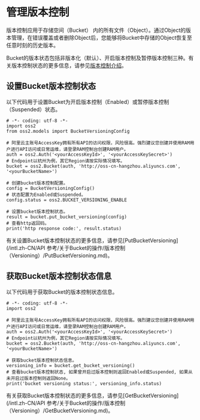 # 管理版本控制

版本控制应用于存储空间（Bucket） 内的所有文件（Object）。通过Object的版本管理，在错误覆盖或者删除Object后，您能够将Bucket中存储的Object恢复至任意时刻的历史版本。

Bucket的版本状态包括非版本化（默认）、开启版本控制及暂停版本控制三种。有关版本控制状态的更多信息，请参见[版本控制介绍](/intl.zh-CN/开发指南/数据安全/版本控制/版本控制介绍.md)。

## 设置Bucket版本控制状态

以下代码用于设置Bucket为开启版本控制（Enabled）或暂停版本控制（Suspended）状态。

```
# -*- coding: utf-8 -*-
import oss2
from oss2.models import BucketVersioningConfig

# 阿里云主账号AccessKey拥有所有API的访问权限，风险很高。强烈建议您创建并使用RAM用户进行API访问或日常运维，请登录RAM控制台创建RAM用户。
auth = oss2.Auth('<yourAccessKeyId>', '<yourAccessKeySecret>')
# Endpoint以杭州为例，其它Region请按实际情况填写。
bucket = oss2.Bucket(auth, 'http://oss-cn-hangzhou.aliyuncs.com', '<yourBucketName>')

# 创建bucket版本控制配置。
config = BucketVersioningConfig()
# 状态配置为Enabled或Suspended。
config.status = oss2.BUCKET_VERSIONING_ENABLE

# 设置bucket版本控制状态。
result = bucket.put_bucket_versioning(config)
# 查看http返回码。
print('http response code:', result.status)
```

有关设置Bucket版本控制状态的更多信息，请参见[PutBucketVersioning](/intl.zh-CN/API 参考/关于Bucket的操作/版本控制（Versioning）/PutBucketVersioning.md)。

## 获取Bucket版本控制状态信息

以下代码用于获取Bucket的版本控制状态信息。

```
# -*- coding: utf-8 -*-
import oss2

# 阿里云主账号AccessKey拥有所有API的访问权限，风险很高。强烈建议您创建并使用RAM用户进行API访问或日常运维，请登录RAM控制台创建RAM用户。
auth = oss2.Auth('<yourAccessKeyId>', '<yourAccessKeySecret>')
# Endpoint以杭州为例，其它Region请按实际情况填写。
bucket = oss2.Bucket(auth, 'http://oss-cn-hangzhou.aliyuncs.com', '<yourBucketName>')

# 获取bucket版本控制状态信息。
versioning_info = bucket.get_bucket_versioning()
# 查看bucket版本控制状态, 如果曾开启过版本控制则返回Enabled或Suspended, 如果从未开启过版本控制则返回None。
print('bucket versioning status:', versioning_info.status)
```

有关获取Bucket版本控制状态的更多信息，请参见[GetBucketVersioning](/intl.zh-CN/API 参考/关于Bucket的操作/版本控制（Versioning）/GetBucketVersioning.md)。

